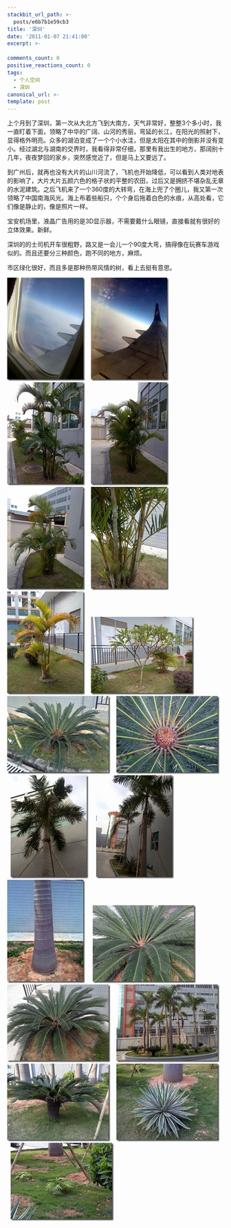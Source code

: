 ```yaml
---
stackbit_url_path: >-
  posts/e6b7b1e59cb3
title: '深圳'
date: '2011-01-07 21:41:00'
excerpt: >-
  
comments_count: 0
positive_reactions_count: 0
tags: 
  - 个人空间
  - 深圳
canonical_url: >-
template: post
---
```

<p>上个月到了深圳，第一次从大北方飞到大南方，天气非常好，整整3个多小时，我一直盯着下面，领略了中华的广阔、山河的秀丽，弯延的长江，在阳光的照射下，显得格外明亮。众多的湖泊变成了一个个小水洼，但是太阳在其中的倒影并没有变小。经过湖北与湖南的交界时，我看得非常仔细，那里有我出生的地方，那阔别十几年，夜夜梦回的家乡，突然感觉近了，但是马上又要远了。</p>  <p>到广州后，就再也没有大片的山川河流了，飞机也开始降低，可以看到人类对地表的影响了，大片大片五颜六色的格子状的平整的农田，过后又是拥挤不堪杂乱无章的水泥建筑。之后飞机来了一个360度的大转弯，在海上兜了个圈儿，我又第一次领略了中国南海风光。海上布着些船只，个个身后拖着白色的水痕，从高处看，它们像是静止的，像是照片一样。</p>  <p>宝安机场里，液晶广告用的是3D显示器，不需要戴什么眼镜，直接看就有很好的立体效果。新鲜。</p>  <p>深圳的的士司机开车很粗野，路又是一会儿一个90度大弯，搞得像在玩赛车游戏似的。而且还要分三种颜色，跑不同的地方，麻烦。</p>  <p>市区绿化很好，而且多是那种热带风情的树，看上去挺有意思。</p>  <p><a href="https://raw.githubusercontent.com/Jeff-Tian/blogengine.net/master/Source/BlogEngine/BlogEngine.NET/App_Data/files/image_110.png"><img style="background-image: none; border-right-width: 0px; margin: 0px 10px 0px 0px; padding-left: 0px; padding-right: 0px; display: inline; border-top-width: 0px; border-bottom-width: 0px; border-left-width: 0px; padding-top: 0px" title="深圳" border="0" alt="深圳" src="https://raw.githubusercontent.com/Jeff-Tian/blogengine.net/master/Source/BlogEngine/BlogEngine.NET/App_Data/files/image_thumb_106.png" width="181" height="240" /></a> <a href="https://raw.githubusercontent.com/Jeff-Tian/blogengine.net/master/Source/BlogEngine/BlogEngine.NET/App_Data/files/image_111.png"><img style="background-image: none; border-right-width: 0px; margin: 0px 10px 0px 0px; padding-left: 0px; padding-right: 0px; display: inline; border-top-width: 0px; border-bottom-width: 0px; border-left-width: 0px; padding-top: 0px" title="深圳" border="0" alt="深圳" src="https://raw.githubusercontent.com/Jeff-Tian/blogengine.net/master/Source/BlogEngine/BlogEngine.NET/App_Data/files/image_thumb_107.png" width="181" height="240" /></a> <a href="https://raw.githubusercontent.com/Jeff-Tian/blogengine.net/master/Source/BlogEngine/BlogEngine.NET/App_Data/files/image_112.png"><img style="background-image: none; border-right-width: 0px; margin: 0px 10px 0px 0px; padding-left: 0px; padding-right: 0px; display: inline; border-top-width: 0px; border-bottom-width: 0px; border-left-width: 0px; padding-top: 0px" title="深圳" border="0" alt="深圳" src="https://raw.githubusercontent.com/Jeff-Tian/blogengine.net/master/Source/BlogEngine/BlogEngine.NET/App_Data/files/image_thumb_108.png" width="181" height="240" /></a> <a href="https://raw.githubusercontent.com/Jeff-Tian/blogengine.net/master/Source/BlogEngine/BlogEngine.NET/App_Data/files/image_113.png"><img style="background-image: none; border-right-width: 0px; margin: 0px 10px 0px 0px; padding-left: 0px; padding-right: 0px; display: inline; border-top-width: 0px; border-bottom-width: 0px; border-left-width: 0px; padding-top: 0px" title="深圳" border="0" alt="深圳" src="https://raw.githubusercontent.com/Jeff-Tian/blogengine.net/master/Source/BlogEngine/BlogEngine.NET/App_Data/files/image_thumb_109.png" width="181" height="240" /></a> <a href="https://raw.githubusercontent.com/Jeff-Tian/blogengine.net/master/Source/BlogEngine/BlogEngine.NET/App_Data/files/image_114.png"><img style="background-image: none; border-right-width: 0px; margin: 0px 10px 0px 0px; padding-left: 0px; padding-right: 0px; display: inline; border-top-width: 0px; border-bottom-width: 0px; border-left-width: 0px; padding-top: 0px" title="深圳" border="0" alt="深圳" src="https://raw.githubusercontent.com/Jeff-Tian/blogengine.net/master/Source/BlogEngine/BlogEngine.NET/App_Data/files/image_thumb_110.png" width="181" height="240" /></a> <a href="https://raw.githubusercontent.com/Jeff-Tian/blogengine.net/master/Source/BlogEngine/BlogEngine.NET/App_Data/files/image_115.png"><img style="background-image: none; border-right-width: 0px; margin: 0px 10px 0px 0px; padding-left: 0px; padding-right: 0px; display: inline; border-top-width: 0px; border-bottom-width: 0px; border-left-width: 0px; padding-top: 0px" title="深圳" border="0" alt="深圳" src="https://raw.githubusercontent.com/Jeff-Tian/blogengine.net/master/Source/BlogEngine/BlogEngine.NET/App_Data/files/image_thumb_111.png" width="181" height="240" /></a> <a href="https://raw.githubusercontent.com/Jeff-Tian/blogengine.net/master/Source/BlogEngine/BlogEngine.NET/App_Data/files/image_116.png"><img style="background-image: none; border-right-width: 0px; margin: 0px 10px 0px 0px; padding-left: 0px; padding-right: 0px; display: inline; border-top-width: 0px; border-bottom-width: 0px; border-left-width: 0px; padding-top: 0px" title="深圳" border="0" alt="深圳" src="https://raw.githubusercontent.com/Jeff-Tian/blogengine.net/master/Source/BlogEngine/BlogEngine.NET/App_Data/files/image_thumb_112.png" width="181" height="240" /></a> <a href="https://raw.githubusercontent.com/Jeff-Tian/blogengine.net/master/Source/BlogEngine/BlogEngine.NET/App_Data/files/image_117.png"><img style="background-image: none; border-right-width: 0px; margin: 0px 10px 0px 0px; padding-left: 0px; padding-right: 0px; display: inline; border-top-width: 0px; border-bottom-width: 0px; border-left-width: 0px; padding-top: 0px" title="深圳" border="0" alt="深圳" src="https://raw.githubusercontent.com/Jeff-Tian/blogengine.net/master/Source/BlogEngine/BlogEngine.NET/App_Data/files/image_thumb_113.png" width="240" height="181" /></a> <a href="https://raw.githubusercontent.com/Jeff-Tian/blogengine.net/master/Source/BlogEngine/BlogEngine.NET/App_Data/files/image_118.png"><img style="background-image: none; border-right-width: 0px; margin: 0px 10px 0px 0px; padding-left: 0px; padding-right: 0px; display: inline; border-top-width: 0px; border-bottom-width: 0px; border-left-width: 0px; padding-top: 0px" title="深圳" border="0" alt="深圳" src="https://raw.githubusercontent.com/Jeff-Tian/blogengine.net/master/Source/BlogEngine/BlogEngine.NET/App_Data/files/image_thumb_114.png" width="240" height="181" /></a> <a href="https://raw.githubusercontent.com/Jeff-Tian/blogengine.net/master/Source/BlogEngine/BlogEngine.NET/App_Data/files/image_119.png"><img style="background-image: none; border-right-width: 0px; margin: 0px 10px 0px 0px; padding-left: 0px; padding-right: 0px; display: inline; border-top-width: 0px; border-bottom-width: 0px; border-left-width: 0px; padding-top: 0px" title="深圳" border="0" alt="深圳" src="https://raw.githubusercontent.com/Jeff-Tian/blogengine.net/master/Source/BlogEngine/BlogEngine.NET/App_Data/files/image_thumb_115.png" width="240" height="181" /></a>&#160; <a href="https://raw.githubusercontent.com/Jeff-Tian/blogengine.net/master/Source/BlogEngine/BlogEngine.NET/App_Data/files/image_120.png"><img style="background-image: none; border-right-width: 0px; margin: 0px 10px 0px 0px; padding-left: 0px; padding-right: 0px; display: inline; border-top-width: 0px; border-bottom-width: 0px; border-left-width: 0px; padding-top: 0px" title="深圳" border="0" alt="深圳" src="https://raw.githubusercontent.com/Jeff-Tian/blogengine.net/master/Source/BlogEngine/BlogEngine.NET/App_Data/files/image_thumb_116.png" width="181" height="240" /></a>&#160; <a href="https://raw.githubusercontent.com/Jeff-Tian/blogengine.net/master/Source/BlogEngine/BlogEngine.NET/App_Data/files/image_121.png"><img style="background-image: none; border-right-width: 0px; margin: 0px 10px 0px 0px; padding-left: 0px; padding-right: 0px; display: inline; border-top-width: 0px; border-bottom-width: 0px; border-left-width: 0px; padding-top: 0px" title="深圳" border="0" alt="深圳" src="https://raw.githubusercontent.com/Jeff-Tian/blogengine.net/master/Source/BlogEngine/BlogEngine.NET/App_Data/files/image_thumb_117.png" width="181" height="240" /></a> <a href="https://raw.githubusercontent.com/Jeff-Tian/blogengine.net/master/Source/BlogEngine/BlogEngine.NET/App_Data/files/image_122.png"><img style="background-image: none; border-right-width: 0px; margin: 0px 10px 0px 0px; padding-left: 0px; padding-right: 0px; display: inline; border-top-width: 0px; border-bottom-width: 0px; border-left-width: 0px; padding-top: 0px" title="深圳" border="0" alt="深圳" src="https://raw.githubusercontent.com/Jeff-Tian/blogengine.net/master/Source/BlogEngine/BlogEngine.NET/App_Data/files/image_thumb_118.png" width="181" height="240" /></a>&#160; <a href="https://raw.githubusercontent.com/Jeff-Tian/blogengine.net/master/Source/BlogEngine/BlogEngine.NET/App_Data/files/image_123.png"><img style="background-image: none; border-right-width: 0px; margin: 0px 10px 0px 0px; padding-left: 0px; padding-right: 0px; display: inline; border-top-width: 0px; border-bottom-width: 0px; border-left-width: 0px; padding-top: 0px" title="深圳" border="0" alt="深圳" src="https://raw.githubusercontent.com/Jeff-Tian/blogengine.net/master/Source/BlogEngine/BlogEngine.NET/App_Data/files/image_thumb_119.png" width="240" height="181" /></a> <a href="https://raw.githubusercontent.com/Jeff-Tian/blogengine.net/master/Source/BlogEngine/BlogEngine.NET/App_Data/files/image_124.png"><img style="background-image: none; border-right-width: 0px; margin: 0px 10px 0px 0px; padding-left: 0px; padding-right: 0px; display: inline; border-top-width: 0px; border-bottom-width: 0px; border-left-width: 0px; padding-top: 0px" title="深圳" border="0" alt="深圳" src="https://raw.githubusercontent.com/Jeff-Tian/blogengine.net/master/Source/BlogEngine/BlogEngine.NET/App_Data/files/image_thumb_120.png" width="240" height="181" /></a> <a href="https://raw.githubusercontent.com/Jeff-Tian/blogengine.net/master/Source/BlogEngine/BlogEngine.NET/App_Data/files/image_125.png"><img style="background-image: none; border-right-width: 0px; margin: 0px 10px 0px 0px; padding-left: 0px; padding-right: 0px; display: inline; border-top-width: 0px; border-bottom-width: 0px; border-left-width: 0px; padding-top: 0px" title="深圳" border="0" alt="深圳" src="https://raw.githubusercontent.com/Jeff-Tian/blogengine.net/master/Source/BlogEngine/BlogEngine.NET/App_Data/files/image_thumb_121.png" width="240" height="181" /></a> <a href="https://raw.githubusercontent.com/Jeff-Tian/blogengine.net/master/Source/BlogEngine/BlogEngine.NET/App_Data/files/image_126.png"><img style="background-image: none; border-right-width: 0px; margin: 0px 10px 0px 0px; padding-left: 0px; padding-right: 0px; display: inline; border-top-width: 0px; border-bottom-width: 0px; border-left-width: 0px; padding-top: 0px" title="深圳" border="0" alt="深圳" src="https://raw.githubusercontent.com/Jeff-Tian/blogengine.net/master/Source/BlogEngine/BlogEngine.NET/App_Data/files/image_thumb_122.png" width="240" height="181" /></a> <a href="https://raw.githubusercontent.com/Jeff-Tian/blogengine.net/master/Source/BlogEngine/BlogEngine.NET/App_Data/files/image_127.png"><img style="background-image: none; border-right-width: 0px; margin: 0px 10px 0px 0px; padding-left: 0px; padding-right: 0px; display: inline; border-top-width: 0px; border-bottom-width: 0px; border-left-width: 0px; padding-top: 0px" title="深圳" border="0" alt="深圳" src="https://raw.githubusercontent.com/Jeff-Tian/blogengine.net/master/Source/BlogEngine/BlogEngine.NET/App_Data/files/image_thumb_123.png" width="240" height="181" /></a>&#160; <a href="https://raw.githubusercontent.com/Jeff-Tian/blogengine.net/master/Source/BlogEngine/BlogEngine.NET/App_Data/files/image_128.png"><img style="background-image: none; border-right-width: 0px; margin: 0px 10px 0px 0px; padding-left: 0px; padding-right: 0px; display: inline; border-top-width: 0px; border-bottom-width: 0px; border-left-width: 0px; padding-top: 0px" title="深圳" border="0" alt="深圳" src="https://raw.githubusercontent.com/Jeff-Tian/blogengine.net/master/Source/BlogEngine/BlogEngine.NET/App_Data/files/image_thumb_124.png" width="240" height="181" /></a></p>